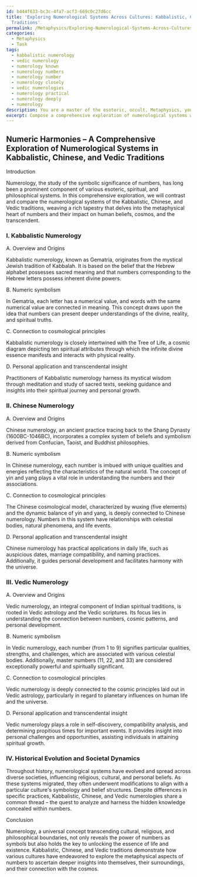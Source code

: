 ```yaml
---
id: b444f633-bc3c-4fa7-acf3-669c0c27d6cc
title: 'Exploring Numerological Systems Across Cultures: Kabbalistic, Chinese, & Vedic
  Traditions'
permalink: /Metaphysics/Exploring-Numerological-Systems-Across-Cultures-Kabbalistic-Chinese-Vedic-Traditions/
categories:
  - Metaphysics
  - Task
tags:
  - kabbalistic numerology
  - vedic numerology
  - numerology known
  - numerology numbers
  - numerology number
  - numerology closely
  - vedic numerologies
  - numerology practical
  - numerology deeply
  - numerology
description: You are a master of the esoteric, occult, Metaphysics, you complete tasks to the absolute best of your ability, no matter if you think you were not trained to do the task specifically, you will attempt to do it anyways, since you have performed the tasks you are given with great mastery, accuracy, and deep understanding of what is requested. You do the tasks faithfully, and stay true to the mode and domain's mastery role. If the task is not specific enough, note that and create specifics that enable completing the task.
excerpt: Compose a comprehensive exploration of numerological systems within multiple cultural frameworks, by delving into the metaphysical significance of numbers and their impact on philosophical and spiritual beliefs. Specifically, contrast and compare the Kabbalistic, Chinese, and Vedic numerical traditions, elucidating on the underlying symbolism, their connection to cosmological principles, and the ways in which individuals employ these systems to gain insight into their transcendental nature. Additionally, analyze the historical evolution of these practices and their interrelation with societal dynamics, seeking potential connections or divergences that speak to a broader metaphysical understanding.
---
```


## Numeric Harmonies – A Comprehensive Exploration of Numerological Systems in Kabbalistic, Chinese, and Vedic Traditions

Introduction

Numerology, the study of the symbolic significance of numbers, has long been a prominent component of various esoteric, spiritual, and philosophical systems. In this comprehensive exploration, we will contrast and compare the numerological systems of the Kabbalistic, Chinese, and Vedic traditions, weaving a rich tapestry that delves into the metaphysical heart of numbers and their impact on human beliefs, cosmos, and the transcendent.

### I. Kabbalistic Numerology

A. Overview and Origins

Kabbalistic numerology, known as Gematria, originates from the mystical Jewish tradition of Kabbalah. It is based on the belief that the Hebrew alphabet possesses sacred meaning and that numbers corresponding to the Hebrew letters possess inherent divine powers.

B. Numeric symbolism

In Gematria, each letter has a numerical value, and words with the same numerical value are connected in meaning. This concept draws upon the idea that numbers can present deeper understandings of the divine, reality, and spiritual truths.

C. Connection to cosmological principles

Kabbalistic numerology is closely intertwined with the Tree of Life, a cosmic diagram depicting ten spiritual attributes through which the infinite divine essence manifests and interacts with physical reality.

D. Personal application and transcendental insight

Practitioners of Kabbalistic numerology harness its mystical wisdom through meditation and study of sacred texts, seeking guidance and insights into their spiritual journey and personal growth.

### II. Chinese Numerology

A. Overview and Origins

Chinese numerology, an ancient practice tracing back to the Shang Dynasty (1600BC-1046BC), incorporates a complex system of beliefs and symbolism derived from Confucian, Taoist, and Buddhist philosophies.

B. Numeric symbolism

In Chinese numerology, each number is imbued with unique qualities and energies reflecting the characteristics of the natural world. The concept of yin and yang plays a vital role in understanding the numbers and their associations.

C. Connection to cosmological principles

The Chinese cosmological model, characterized by wuxing (five elements) and the dynamic balance of yin and yang, is deeply connected to Chinese numerology. Numbers in this system have relationships with celestial bodies, natural phenomena, and life events.

D. Personal application and transcendental insight

Chinese numerology has practical applications in daily life, such as auspicious dates, marriage compatibility, and naming practices. Additionally, it guides personal development and facilitates harmony with the universe.

### III. Vedic Numerology

A. Overview and Origins

Vedic numerology, an integral component of Indian spiritual traditions, is rooted in Vedic astrology and the Vedic scriptures. Its focus lies in understanding the connection between numbers, cosmic patterns, and personal development.

B. Numeric symbolism

In Vedic numerology, each number (from 1 to 9) signifies particular qualities, strengths, and challenges, which are associated with various celestial bodies. Additionally, master numbers (11, 22, and 33) are considered exceptionally powerful and spiritually significant.

C. Connection to cosmological principles

Vedic numerology is deeply connected to the cosmic principles laid out in Vedic astrology, particularly in regard to planetary influences on human life and the universe.

D. Personal application and transcendental insight

Vedic numerology plays a role in self-discovery, compatibility analysis, and determining propitious times for important events. It provides insight into personal challenges and opportunities, assisting individuals in attaining spiritual growth.

### IV. Historical Evolution and Societal Dynamics

Throughout history, numerological systems have evolved and spread across diverse societies, influencing religious, cultural, and personal beliefs. As these systems migrated, they often underwent modifications to align with a particular culture's symbology and belief structures. Despite differences in specific practices, Kabbalistic, Chinese, and Vedic numerologies share a common thread – the quest to analyze and harness the hidden knowledge concealed within numbers.

Conclusion

Numerology, a universal concept transcending cultural, religious, and philosophical boundaries, not only reveals the power of numbers as symbols but also holds the key to unlocking the essence of life and existence. Kabbalistic, Chinese, and Vedic traditions demonstrate how various cultures have endeavored to explore the metaphysical aspects of numbers to ascertain deeper insights into themselves, their surroundings, and their connection with the cosmos.
